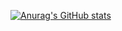 [![Anurag's GitHub stats](https://github-readme-stats.vercel.app/api?username=som2j)](https://github.com/anuraghazra/github-readme-stats)